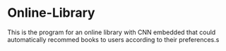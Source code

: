 # Online-Library
This is the program for an online library with CNN embedded that could automatically recommed books to users according to their preferences.s 
